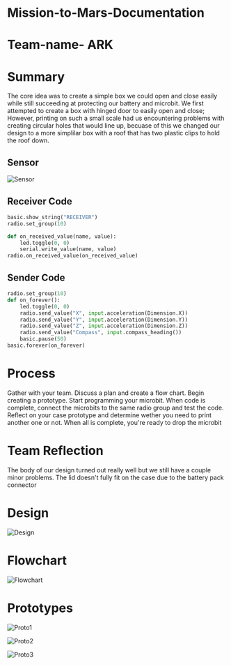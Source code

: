 # Mission-to-Mars-Documentation
# Team-name- ARK


# Summary
The core idea was to create a simple box we could open and close easily while still succeeding at protecting our battery and microbit. We first attempted to create a box with hinged door to easily open and close; However, printing on such a small scale had us encountering problems with creating circular holes that would line up, becuase of this we changed our design to a more simplilar box with a roof that has two plastic clips to hold the roof down.

## Sensor
![Sensor](Sensor.jpg)

## Receiver Code

```python
basic.show_string("RECEIVER")
radio.set_group(10)

def on_received_value(name, value):
    led.toggle(0, 0)
    serial.write_value(name, value)
radio.on_received_value(on_received_value)
```

## Sender Code

```python
radio.set_group(10)
def on_forever():
    led.toggle(0, 0)
    radio.send_value("X", input.acceleration(Dimension.X))
    radio.send_value("Y", input.acceleration(Dimension.Y))
    radio.send_value("Z", input.acceleration(Dimension.Z))
    radio.send_value("Compass", input.compass_heading())
    basic.pause(50)
basic.forever(on_forever)
```

# Process
Gather with your team. Discuss a plan and create a flow chart. Begin creating a prototype. Start programming your microbit. When code is complete, connect the microbits to the same radio group and test the code. Reflect on your case prototype and determine wether you need to print another one or not. When all is complete, you're ready to drop the microbit



# Team Reflection
The body of our design turned out really well but we still have a couple minor problems. The lid doesn't fully fit on the case due to the battery pack connector


# Design
![Design](Design.JPG)

# Flowchart
![Flowchart](Flowchart.JPG)

# Prototypes
![Proto1](Proto1.jpg)

![Proto2](Proto2.jpg)

![Proto3](Proto3.jpg)
